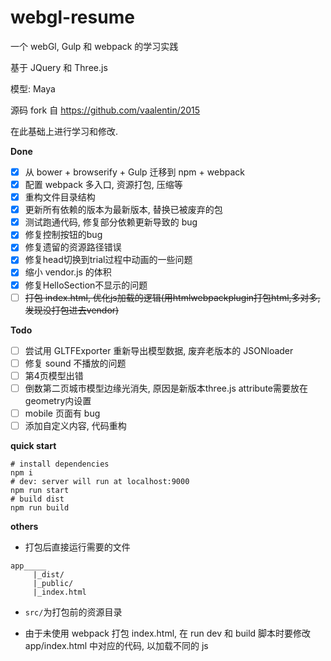 # webgl-resume

一个 webGl, Gulp 和 webpack 的学习实践

基于 JQuery 和 Three.js

模型: Maya

源码 fork 自  https://github.com/vaalentin/2015 

在此基础上进行学习和修改.

**Done**

- [x] 从 bower + browserify + Gulp 迁移到 npm + webpack
- [x] 配置 webpack 多入口, 资源打包, 压缩等
- [x] 重构文件目录结构
- [x] 更新所有依赖的版本为最新版本, 替换已被废弃的包
- [x] 测试跑通代码, 修复部分依赖更新导致的 bug
- [x] 修复控制按钮的bug
- [x] 修复遗留的资源路径错误
- [x] 修复head切换到trial过程中动画的一些问题
- [x] 缩小 vendor.js 的体积
- [x] 修复HelloSection不显示的问题
- [ ] ~~打包 index.html, 优化js加载的逻辑(用htmlwebpackplugin打包html,多对多,发现没打包进去vendor)~~

**Todo**

- [ ] 尝试用 GLTFExporter 重新导出模型数据, 废弃老版本的 JSONloader
- [ ] 修复 sound 不播放的问题
- [ ] 第4页模型出错
- [ ] 倒数第二页城市模型边缘光消失, 原因是新版本three.js attribute需要放在geometry内设置
- [ ] mobile 页面有 bug
- [ ] 添加自定义内容, 代码重构

**quick start**

```shell
# install dependencies
npm i
# dev: server will run at localhost:9000
npm run start
# build dist
npm run build
```

**others**

- 打包后直接运行需要的文件

```
app_____
     |_dist/
     |_public/
     |_index.html
```

- `src/`为打包前的资源目录

- 由于未使用 webpack 打包 index.html, 在 run dev 和 build 脚本时要修改 app/index.html 中对应的代码, 以加载不同的 js
